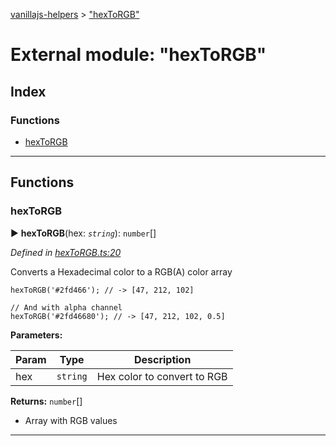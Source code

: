 [vanillajs-helpers](../README.md) > ["hexToRGB"](../modules/_hextorgb_.md)



# External module: "hexToRGB"

## Index

### Functions

* [hexToRGB](_hextorgb_.md#hextorgb)



---
## Functions
<a id="hextorgb"></a>

###  hexToRGB

► **hexToRGB**(hex: *`string`*): `number`[]



*Defined in [hexToRGB.ts:20](https://github.com/Tokimon/vanillajs-helpers/blob/97e473e/hexToRGB.ts#L20)*



Converts a Hexadecimal color to a RGB(A) color array

    hexToRGB('#2fd466'); // -> [47, 212, 102]
    
    // And with alpha channel
    hexToRGB('#2fd46680'); // -> [47, 212, 102, 0.5]


**Parameters:**

| Param | Type | Description |
| ------ | ------ | ------ |
| hex | `string`   |  Hex color to convert to RGB |





**Returns:** `number`[]
- Array with RGB values






___


